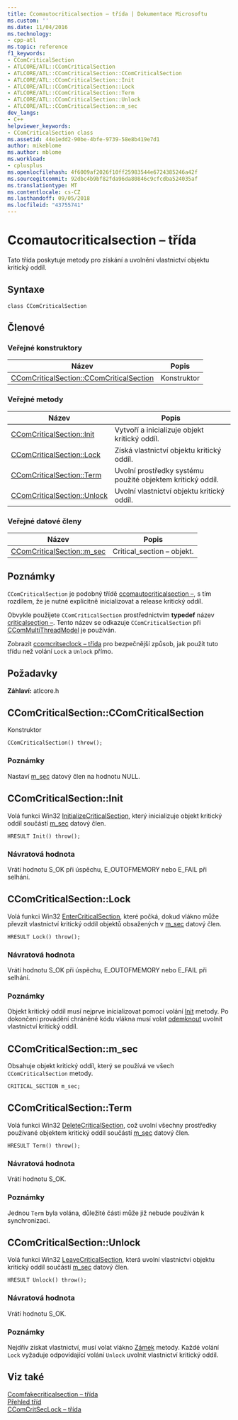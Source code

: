 ```yaml
---
title: Ccomautocriticalsection – třída | Dokumentace Microsoftu
ms.custom: ''
ms.date: 11/04/2016
ms.technology:
- cpp-atl
ms.topic: reference
f1_keywords:
- CComCriticalSection
- ATLCORE/ATL::CComCriticalSection
- ATLCORE/ATL::CComCriticalSection::CComCriticalSection
- ATLCORE/ATL::CComCriticalSection::Init
- ATLCORE/ATL::CComCriticalSection::Lock
- ATLCORE/ATL::CComCriticalSection::Term
- ATLCORE/ATL::CComCriticalSection::Unlock
- ATLCORE/ATL::CComCriticalSection::m_sec
dev_langs:
- C++
helpviewer_keywords:
- CComCriticalSection class
ms.assetid: 44e1edd2-90be-4bfe-9739-58e8b419e7d1
author: mikeblome
ms.author: mblome
ms.workload:
- cplusplus
ms.openlocfilehash: 4f6009af2026f10ff25983544e6724385246a42f
ms.sourcegitcommit: 92dbc4b9bf82fda96da80846c9cfcdba524035af
ms.translationtype: MT
ms.contentlocale: cs-CZ
ms.lasthandoff: 09/05/2018
ms.locfileid: "43755741"
---
```

# <a name="ccomcriticalsection-class"></a>Ccomautocriticalsection – třída

Tato třída poskytuje metody pro získání a uvolnění vlastnictví objektu kritický oddíl.

## <a name="syntax"></a>Syntaxe

```
class CComCriticalSection
```

## <a name="members"></a>Členové

### <a name="public-constructors"></a>Veřejné konstruktory

|Název|Popis|
|----------|-----------------|
|[CComCriticalSection::CComCriticalSection](#ccomcriticalsection)|Konstruktor|

### <a name="public-methods"></a>Veřejné metody

|Název|Popis|
|----------|-----------------|
|[CComCriticalSection::Init](#init)|Vytvoří a inicializuje objekt kritický oddíl.|
|[CComCriticalSection::Lock](#lock)|Získá vlastnictví objektu kritický oddíl.|
|[CComCriticalSection::Term](#term)|Uvolní prostředky systému použité objektem kritický oddíl.|
|[CComCriticalSection::Unlock](#unlock)|Uvolní vlastnictví objektu kritický oddíl.|

### <a name="public-data-members"></a>Veřejné datové členy

|Název|Popis|
|----------|-----------------|
|[CComCriticalSection::m_sec](#m_sec)|Critical_section – objekt.|

## <a name="remarks"></a>Poznámky

`CComCriticalSection` je podobný třídě [ccomautocriticalsection –](../../atl/reference/ccomautocriticalsection-class.md), s tím rozdílem, že je nutné explicitně inicializovat a release kritický oddíl.

Obvykle použijete `CComCriticalSection` prostřednictvím **typedef** název [criticalsection –](ccommultithreadmodel-class.md#criticalsection). Tento název se odkazuje `CComCriticalSection` při [CComMultiThreadModel](../../atl/reference/ccommultithreadmodel-class.md) je používán.  

Zobrazit [ccomcritseclock – třída](../../atl/reference/ccomcritseclock-class.md) pro bezpečnější způsob, jak použít tuto třídu než volání `Lock` a `Unlock` přímo.

## <a name="requirements"></a>Požadavky

**Záhlaví:** atlcore.h

##  <a name="ccomcriticalsection"></a>  CComCriticalSection::CComCriticalSection

Konstruktor

```
CComCriticalSection() throw();
```

### <a name="remarks"></a>Poznámky

Nastaví [m_sec](#m_sec) datový člen na hodnotu NULL.

##  <a name="init"></a>  CComCriticalSection::Init

Volá funkci Win32 [InitializeCriticalSection](/windows/desktop/api/synchapi/nf-synchapi-initializecriticalsection), který inicializuje objekt kritický oddíl součástí [m_sec](#m_sec) datový člen.

```
HRESULT Init() throw();
```

### <a name="return-value"></a>Návratová hodnota

Vrátí hodnotu S_OK při úspěchu, E_OUTOFMEMORY nebo E_FAIL při selhání.

##  <a name="lock"></a>  CComCriticalSection::Lock

Volá funkci Win32 [EnterCriticalSection](/windows/desktop/api/synchapi/nf-synchapi-entercriticalsection), které počká, dokud vlákno může převzít vlastnictví kritický oddíl objektů obsažených v [m_sec](#m_sec) datový člen.

```
HRESULT Lock() throw();
```

### <a name="return-value"></a>Návratová hodnota

Vrátí hodnotu S_OK při úspěchu, E_OUTOFMEMORY nebo E_FAIL při selhání.

### <a name="remarks"></a>Poznámky

Objekt kritický oddíl musí nejprve inicializovat pomocí volání [Init](#init) metody. Po dokončení provádění chráněné kódu vlákna musí volat [odemknout](#unlock) uvolnit vlastnictví kritický oddíl.

##  <a name="m_sec"></a>  CComCriticalSection::m_sec

Obsahuje objekt kritický oddíl, který se používá ve všech `CComCriticalSection` metody.

```
CRITICAL_SECTION m_sec;
```

##  <a name="term"></a>  CComCriticalSection::Term

Volá funkci Win32 [DeleteCriticalSection](/windows/desktop/api/synchapi/nf-synchapi-deletecriticalsection), což uvolní všechny prostředky používané objektem kritický oddíl součástí [m_sec](#m_sec) datový člen.

```
HRESULT Term() throw();
```

### <a name="return-value"></a>Návratová hodnota

Vrátí hodnotu S_OK.

### <a name="remarks"></a>Poznámky

Jednou `Term` byla volána, důležité části může již nebude používán k synchronizaci.

##  <a name="unlock"></a>  CComCriticalSection::Unlock

Volá funkci Win32 [LeaveCriticalSection](/windows/desktop/api/synchapi/nf-synchapi-leavecriticalsection), která uvolní vlastnictví objektu kritický oddíl součástí [m_sec](#m_sec) datový člen.

```
HRESULT Unlock() throw();
```

### <a name="return-value"></a>Návratová hodnota

Vrátí hodnotu S_OK.

### <a name="remarks"></a>Poznámky

Nejdřív získat vlastnictví, musí volat vlákno [Zámek](#lock) metody. Každé volání `Lock` vyžaduje odpovídající volání `Unlock` uvolnit vlastnictví kritický oddíl.

## <a name="see-also"></a>Viz také

[Ccomfakecriticalsection – třída](../../atl/reference/ccomfakecriticalsection-class.md)   
[Přehled tříd](../../atl/atl-class-overview.md)   
[CComCritSecLock – třída](../../atl/reference/ccomcritseclock-class.md)
